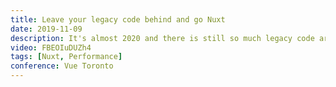 ```yaml
---
title: Leave your legacy code behind and go Nuxt
date: 2019-11-09
description: It's almost 2020 and there is still so much legacy code around. We need to start migrating. We need to stop being afraid of the migration process. So let's just do it. Where do we start? how do we do it? I will show you how we did it. How we turned our company's vision to stop working with legacy and start working with Vue and Nuxt.
video: FBEOIuDUZh4
tags: [Nuxt, Performance]
conference: Vue Toronto
---
```

